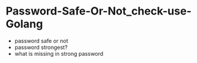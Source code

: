 # Password-Safe-Or-Not_check-use-Golang


* password safe or not
* password strongest?
* what is missing in strong password
